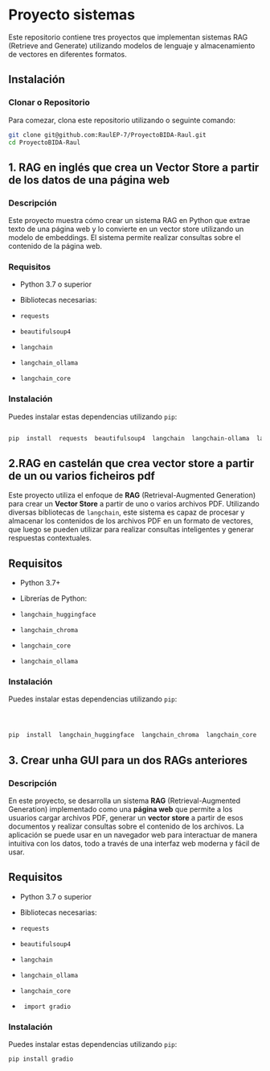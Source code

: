 # Proyecto sistemas

Este repositorio contiene tres proyectos que implementan sistemas RAG (Retrieve and Generate) utilizando modelos de lenguaje y almacenamiento de vectores en diferentes formatos.
## Instalación

### Clonar o Repositorio

Para comezar, clona este repositorio utilizando o seguinte comando:
```bash
git clone git@github.com:RaulEP-7/ProyectoBIDA-Raul.git
cd ProyectoBIDA-Raul
```

## 1. RAG en inglés que crea un Vector Store a partir de los datos de una página web


### Descripción
Este proyecto muestra cómo crear un sistema RAG en Python que extrae texto de una página web y lo convierte en un vector store utilizando un modelo de embeddings. El sistema permite realizar consultas sobre el contenido de la página web.

  

### Requisitos

  

- Python 3.7 o superior

- Bibliotecas necesarias:

-  `requests`

-  `beautifulsoup4`

-  `langchain`

-  `langchain_ollama`

-  `langchain_core`

  

### Instalación

Puedes instalar estas dependencias utilizando `pip`:

```bash

pip  install  requests  beautifulsoup4  langchain  langchain-ollama  langchain-core`

```

## 2.RAG en castelán que crea vector store a partir de un ou varios ficheiros pdf

  

Este proyecto utiliza el enfoque de **RAG** (Retrieval-Augmented Generation) para crear un **Vector Store** a partir de uno o varios archivos PDF. Utilizando diversas bibliotecas de `langchain`, este sistema es capaz de procesar y almacenar los contenidos de los archivos PDF en un formato de vectores, que luego se pueden utilizar para realizar consultas inteligentes y generar respuestas contextuales.

  

## Requisitos

  

- Python 3.7+

- Librerías de Python:

-  `langchain_huggingface`

-  `langchain_chroma`

-  `langchain_core`

-  `langchain_ollama`

  

### Instalación

Puedes instalar estas dependencias utilizando `pip`:

  

```bash



pip  install  langchain_huggingface  langchain_chroma  langchain_core  langchain_ollama`

```
## 3. Crear unha GUI para un dos RAGs anteriores

### Descripción
En este proyecto, se desarrolla un sistema **RAG** (Retrieval-Augmented Generation) implementado como una **página web** que permite a los usuarios cargar archivos PDF, generar un **vector store** a partir de esos documentos y realizar consultas sobre el contenido de los archivos. La aplicación se puede usar en un navegador web para interactuar de manera intuitiva con los datos, todo a través de una interfaz web moderna y fácil de usar.

## Requisitos
- Python 3.7 o superior

- Bibliotecas necesarias:

-  `requests`

-  `beautifulsoup4`

-  `langchain`

-  `langchain_ollama`

-  `langchain_core`

- ` import gradio`

### Instalación
Puedes instalar estas dependencias utilizando `pip`:
```bash
pip install gradio
```